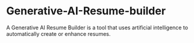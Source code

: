# Generative-AI-Resume-builder
A Generative AI Resume Builder is a tool that uses artificial intelligence to automatically create or enhance resumes.
